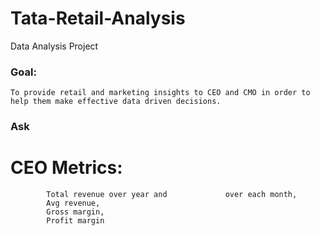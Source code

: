 # Tata-Retail-Analysis
Data Analysis Project
### Goal:
	To provide retail and marketing insights to CEO and CMO in order to help them make effective data driven decisions. 
 ### Ask
 # CEO Metrics:
            Total revenue over year and             over each month,
            Avg revenue,
            Gross margin,
            Profit margin


